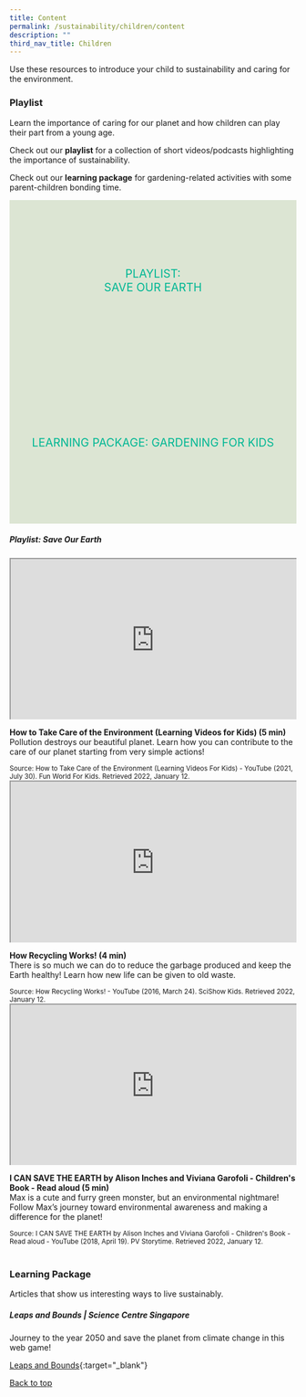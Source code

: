 ```yaml
---
title: Content
permalink: /sustainability/children/content
description: ""
third_nav_title: Children
---
```

<style type="text/css">
/* Links */
.content a { color: #322987; }
.content a:focus,
.content a:hover { color: #28216c; }

/* Button Outline */
.bp-button { padding-left: 1.5rem; padding-right: 1.5rem; }
.bp-button.is-primary-outline { border: 1px solid #322987; color: #322987; background-color: transparent; text-decoration: none; }
.bp-button.is-primary-outline:focus,
.bp-button.is-primary-outline:hover { border: 1px solid #322987; color: #cff2e8; background-color: #322987; text-decoration: none; }

/* Responsive Iframe */
.responsive-iframe { position: absolute; top: 0; left: 0; bottom: 0; right: 0; width: 100%; height: 100%; }
.responsive-iframe-container { position: relative; overflow: hidden; width: 100%; }
.responsive-iframe-container.ratio-16by9 { padding-top: 56.25%; }
.responsive-iframe-container.ratio-4by3 { padding-top: 75%; }
.responsive-iframe-container.ratio-3by2 { padding-top: 66.66%; }
.responsive-iframe-container.ratio-1by1 { padding-top: 100%; }

/* Click Box */
.clickbox { display: block; position: relative; width: 100%; padding-bottom: 56.25%; background-color: transparent; }
.clickbox span { padding: .5rem; }
.clickbox a { position: absolute; display: flex; width: 100%; height: 100%; align-items: center; justify-content: center; font-size: 1.25rem; text-align: center; text-decoration: none; text-transform: uppercase; }
.clickbox a:focus,
.clickbox a:hover { text-decoration: none; }

/* Mint Jade */
.clickbox.is-mint-jade { background-color: #dce5d3; color: #00b794; }
.clickbox.is-mint-jade a { color: #00b794; }
.clickbox.is-mint-jade a:focus,
.clickbox.is-mint-jade a:hover { background-color: #00b794; color: #dce5d3; }	
</style>

Use these resources to introduce your child to sustainability and caring for the environment.

<h3><b>Playlist</b></h3>
Learn the importance of caring for our planet and how children can play their part from a young age.


Check out our **playlist** for a collection of short videos/podcasts highlighting the importance of sustainability. 

Check out our **learning package** for gardening-related activities with some parent-children bonding time.

<div class="row is-multiline">
  <div class="col is-one-half">
    <div class="clickbox is-mint-jade">
      <a href="#playlist-earth">
        <span>Playlist:<br>Save Our Earth</span>
      </a>
    </div>
  </div>
  <div class="col is-one-half">
    <div class="clickbox is-mint-jade">
      <a href="#lp-gardening">
        <span>Learning Package: Gardening for Kids</span>
      </a>
    </div>
  </div>
  </div>


<h5 class="margin--bottom--lg" id="playlist-earth"><b>Playlist: Save Our Earth</b></h5>

<div class="row is-multiline margin--bottom--lg">
  <div class="col is-two-fifths">
    <div class="responsive-iframe-container ratio-16by9">
      <iframe src="https://www.youtube.com/embed/belXC_IoW4o" class="responsive-iframe"></iframe>
    </div>
  </div>
  <div class="col is-three-fifths">
    <p><b class="has-text-indigo"> How to Take Care of the Environment (Learning Videos for Kids) (5 min)</b><br>
Pollution destroys our beautiful planet. Learn how you can contribute to the care of our planet starting from very simple actions!</p>
   <small>Source: How to Take Care of the Environment (Learning Videos For Kids) - YouTube (2021, July 30). Fun World For Kids. Retrieved 2022, January 12.</small>
  </div>
</div>

<div class="row is-multiline margin--bottom--lg">
  <div class="col is-two-fifths">
    <div class="responsive-iframe-container ratio-16by9">
      <iframe src="https://www.youtube.com/embed/VlRVPum9cp4" class="responsive-iframe"></iframe>
    </div>
  </div>
  <div class="col is-three-fifths">
<p><b class="has-text-indigo"> How Recycling Works! (4 min)</b><br>
There is so much we can do to reduce the garbage produced and keep the Earth healthy! Learn how new life can be given to old waste.</p>
    <small>Source: How Recycling Works! - YouTube (2016, March 24). SciShow Kids. Retrieved 2022, January 12.</small>
  </div>
</div>

<div class="row is-multiline">
  <div class="col is-two-fifths">
    <div class="responsive-iframe-container ratio-16by9">
      <iframe src="https://www.youtube.com/embed/2Mkwhe6LOBo" class="responsive-iframe"></iframe>
    </div>
  </div>
  <div class="col is-three-fifths">
    <p><b class="has-text-indigo"> I CAN SAVE THE EARTH by Alison Inches and Viviana Garofoli - Children's Book - Read aloud (5 min)</b><br>
Max is a cute and furry green monster, but an environmental nightmare! Follow Max’s journey toward environmental awareness and making a difference for the planet!</p>
    <small>Source: I CAN SAVE THE EARTH by Alison Inches and Viviana Garofoli - Children's Book - Read aloud - YouTube (2018, April 19). PV Storytime. Retrieved 2022, January 12.</small>
  </div>
</div>
<br>


<h3><b>Learning Package</b></h3>
Articles that show us interesting ways to live sustainably.

<h5 class="margin--bottom--lg" id="lp-gardening"><b>Leaps and Bounds | Science Centre Singapore</b></h5>

Journey to the year 2050 and save the planet from climate change in this web game!

[Leaps and Bounds](www.science.edu.sg/game/index.html){:target="_blank"}

<p class="has-text-right margin--top--xl"><a href="#main-content">Back to top</a></p>
